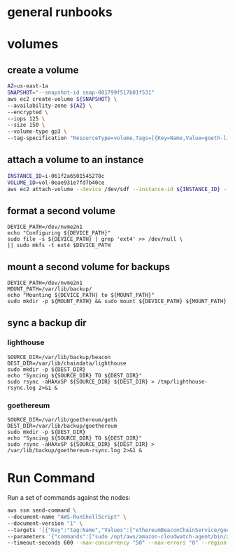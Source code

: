 # general runbooks

# volumes
## create a volume
```bash
AZ=us-east-1a
SNAPSHOT="--snapshot-id snap-001799f517b01f531"
aws ec2 create-volume ${SNAPSHOT} \
--availability-zone ${AZ} \
--encrypted \
--iops 125 \
--size 150 \
--volume-type gp3 \
--tag-specification "ResourceType=volume,Tags=[{Key=Name,Value=goeth-lighthouse-data-${AZ}}]"
```

## attach a volume to an instance

```bash
INSTANCE_ID=i-061f2a6501545278c
VOLUME_ID=vol-0eae931e7fd7b40ce
aws ec2 attach-volume --device /dev/sdf --instance-id ${INSTANCE_ID} --volume-id ${VOLUME_ID}
 ```

 ## format a second volume

 ```
 DEVICE_PATH=/dev/nvme2n1
 echo "Configuring ${DEVICE_PATH}"
 sudo file -s ${DEVICE_PATH} | grep 'ext4' >> /dev/null \
|| sudo mkfs -t ext4 $DEVICE_PATH
```

## mount a second volume for backups

```
DEVICE_PATH=/dev/nvme2n1
MOUNT_PATH=/var/lib/backup/
echo "Mounting ${DEVICE_PATH} to ${MOUNT_PATH}"
sudo mkdir -p ${MOUNT_PATH} && sudo mount ${DEVICE_PATH} ${MOUNT_PATH}
```

## sync a backup dir

### lighthouse
```
SOURCE_DIR=/var/lib/backup/beacon
DEST_DIR=/var/lib/chaindata/lighthouse
sudo mkdir -p ${DEST_DIR}
echo "Syncing ${SOURCE_DIR} TO ${DEST_DIR}"
sudo rsync -aHAXxSP ${SOURCE_DIR} ${DEST_DIR} > /tmp/lighthouse-rsync.log 2>&1 &
```

### goethereum
```
SOURCE_DIR=/var/lib/goethereum/geth
DEST_DIR=/var/lib/backup/goethereum
sudo mkdir -p ${DEST_DIR}
echo "Syncing ${SOURCE_DIR} TO ${DEST_DIR}"
sudo rsync -aHAXxSP ${SOURCE_DIR} ${DEST_DIR} > /var/lib/backup/goethereum-rsync.log 2>&1 &
```

# Run Command
Run a set of commands against the nodes:

```bash
aws ssm send-command \
--document-name "AWS-RunShellScript" \
--document-version "1" \
--targets '[{"Key":"tag:Name","Values":["ethereumBeaconChainService/goeth/goeth"]}]' \
--parameters '{"commands":["sudo /opt/aws/amazon-cloudwatch-agent/bin/amazon-cloudwatch-agent-ctl -m ec2 -a stop","sudo /opt/aws/amazon-cloudwatch-agent/bin/amazon-cloudwatch-agent-ctl -a fetch-config -m ec2 -s -c ssm:cloudwatch-config"],"workingDirectory":[""],"executionTimeout":["3600"]}' \
--timeout-seconds 600 --max-concurrency "50" --max-errors "0" --region us-east-1
```